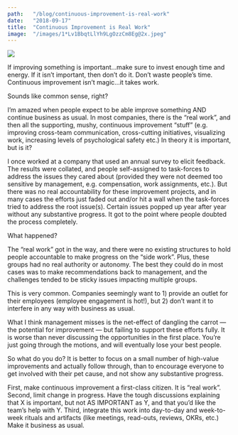 ```yaml
---
path:	"/blog/continuous-improvement-is-real-work"
date:	"2018-09-17"
title:	"Continuous Improvement is Real Work"
image:	"/images/1*Lv1BbqtLlYh9LgOzzCm8Eg@2x.jpeg"
---
```


![](/images/1*Lv1BbqtLlYh9LgOzzCm8Eg@2x.jpeg)

If improving something is important…make sure to invest enough time and energy. If it isn’t important, then don’t do it. Don’t waste people’s time. Continuous improvement isn’t magic…it takes work.

Sounds like common sense, right?

I’m amazed when people expect to be able improve something AND continue business as usual. In most companies, there is the “real work”, and then all the supporting, mushy, continuous improvement “stuff” (e.g. improving cross-team communication, cross-cutting initiatives, visualizing work, increasing levels of psychological safety etc.) In theory it is important, but is it?

I once worked at a company that used an annual survey to elicit feedback. The results were collated, and people self-assigned to task-forces to address the issues they cared about (provided they were not deemed too sensitive by management, e.g. compensation, work assignments, etc.). But there was no real accountability for these improvement projects, and in many cases the efforts just faded out and/or hit a wall when the task-forces tried to address the root issue(s). Certain issues popped up year after year without any substantive progress. It got to the point where people doubted the process completely.

What happened?

The “real work” got in the way, and there were no existing structures to hold people accountable to make progress on the “side work”. Plus, these groups had no real authority or autonomy. The best they could do in most cases was to make recommendations back to management, and the challenges tended to be sticky issues impacting multiple groups.

This is very common. Companies seemingly want to 1) provide an outlet for their employees (employee engagement is hot!), but 2) don’t want it to interfere in any way with business as usual.

What I think management misses is the net-effect of dangling the carrot — the potential for improvement — but failing to support these efforts fully. It is worse than never discussing the opportunities in the first place. You’re just going through the motions, and will eventually lose your best people.

So what do you do? It is better to focus on a small number of high-value improvements and actually follow through, than to encourage everyone to get involved with their pet cause, and not show any substantive progress.

First, make continuous improvement a first-class citizen. It is “real work”. Second, limit change in progress. Have the tough discussions explaining that X is important, but not AS IMPORTANT as Y, and that you’d like the team’s help with Y. Third, integrate this work into day-to-day and week-to-week rituals and artifacts (like meetings, read-outs, reviews, OKRs, etc.) Make it business as usual.

